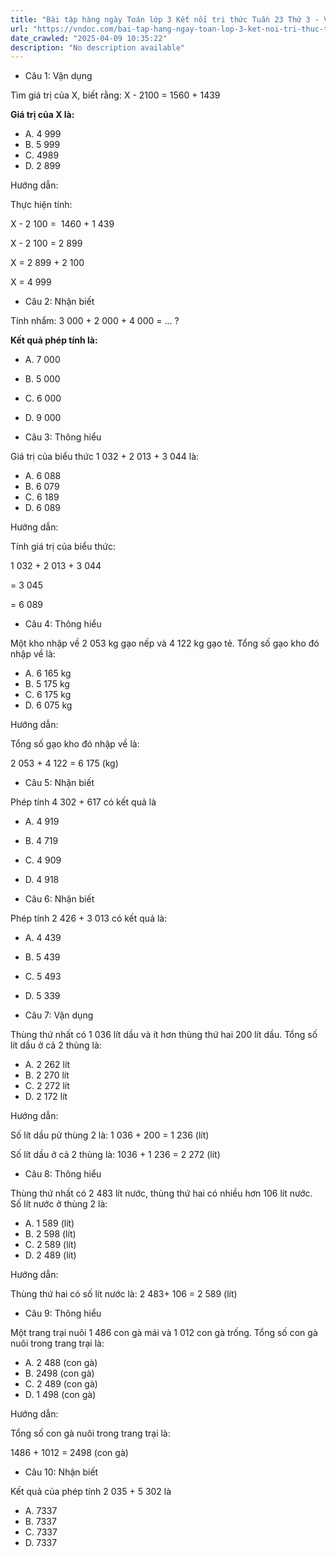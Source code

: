 ```yaml
---
title: "Bài tập hàng ngày Toán lớp 3 Kết nối tri thức Tuần 23 Thứ 3 - VnDoc.com"
url: "https://vndoc.com/bai-tap-hang-ngay-toan-lop-3-ket-noi-tri-thuc-tuan-23-thu-3-337135"
date_crawled: "2025-04-09 10:35:22"
description: "No description available"
---
```


* Câu 1:  Vận dụng

Tìm giá trị của X, biết rằng: X - 2100 = 1560 + 1439

**Giá trị của X là:**

  * A. 4 999 
  * B. 5 999 
  * C. 4989 
  * D. 2 899 



Hướng dẫn: 

Thực hiện tính:

X - 2 100 =  1460 + 1 439

X - 2 100 = 2 899

X = 2 899 + 2 100

X = 4 999

* Câu 2:  Nhận biết

Tính nhẩm: 3 000 + 2 000 + 4 000 = ... ?

**Kết quả phép tính là:**

  * A. 7 000 
  * B. 5 000 
  * C. 6 000 
  * D. 9 000 



* Câu 3:  Thông hiểu

Giá trị của biểu thức 1 032 + 2 013 + 3 044 là:

  * A. 6 088 
  * B. 6 079 
  * C. 6 189 
  * D. 6 089 



Hướng dẫn: 

Tính giá trị của biểu thức:

1 032 + 2 013 + 3 044

= 3 045

= 6 089

* Câu 4:  Thông hiểu

Một kho nhập về 2 053 kg gạo nếp và 4 122 kg gạo tẻ. Tổng số gạo kho đó nhập về là:

  * A. 6 165 kg 
  * B. 5 175 kg 
  * C. 6 175 kg 
  * D. 6 075 kg 



Hướng dẫn: 

Tổng số gạo kho đó nhập về là:

2 053 + 4 122 = 6 175 (kg)

* Câu 5:  Nhận biết

Phép tính 4 302 + 617 có kết quả là

  * A. 4 919 
  * B. 4 719 
  * C. 4 909 
  * D. 4 918 



* Câu 6:  Nhận biết

Phép tính 2 426 + 3 013 có kết quả là:

  * A. 4 439 
  * B. 5 439 
  * C. 5 493 
  * D. 5 339 



* Câu 7:  Vận dụng

Thùng thứ nhất có 1 036 lít dầu và ít hơn thùng thứ hai 200 lít dầu. Tổng số lít dầu ở cả 2 thùng là:

  * A. 2 262 lít 
  * B. 2 270 lít 
  * C. 2 272 lít 
  * D. 2 172 lít 



Hướng dẫn: 

Số lít dầu pử thùng 2 là: 1 036 + 200 = 1 236 (lít)

Số lít dầu ở cả 2 thùng là: 1036 + 1 236 = 2 272 (lít)

* Câu 8:  Thông hiểu

Thùng thứ nhất có 2 483 lít nước, thùng thứ hai có nhiều hơn 106 lít nước. Số lít nước ở thùng 2 là:

  * A. 1 589 (lít) 
  * B. 2 598 (lít) 
  * C. 2 589 (lít) 
  * D. 2 489 (lít) 



Hướng dẫn: 

Thùng thứ hai có số lít nước là: 2 483+ 106 = 2 589 (lít)

* Câu 9:  Thông hiểu

Một trang trại nuôi 1 486 con gà mái và 1 012 con gà trống. Tổng số con gà nuôi trong trang trại là:

  * A. 2 488 (con gà) 
  * B. 2498 (con gà) 
  * C. 2 489 (con gà) 
  * D. 1 498 (con gà) 



Hướng dẫn: 

Tổng số con gà nuôi trong trang trại là:

1486 + 1012 = 2498 (con gà)

* Câu 10:  Nhận biết

Kết quả của phép tính 2 035 + 5 302 là

  * A. 7337 
  * B. 7337 
  * C. 7337 
  * D. 7337 


